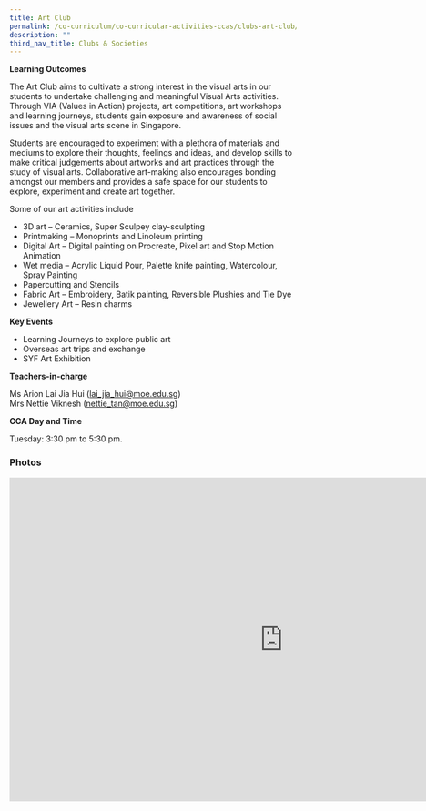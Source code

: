 ```yaml
---
title: Art Club
permalink: /co-curriculum/co-curricular-activities-ccas/clubs-art-club/
description: ""
third_nav_title: Clubs & Societies
---
```

**Learning Outcomes**

The Art Club aims to cultivate a strong interest in the visual arts in our students to undertake challenging and meaningful Visual Arts activities. Through VIA (Values in Action) projects, art competitions, art workshops and learning journeys, students gain exposure and awareness of social issues and the visual arts scene in Singapore.&nbsp;

Students are encouraged to experiment with a plethora of materials and mediums to explore their thoughts, feelings and ideas, and develop skills to make critical judgements about artworks and art practices through the study of visual arts. Collaborative art-making also encourages bonding amongst our members and provides a safe space for our students to explore, experiment and create art together.&nbsp;

Some of our art activities include

*   3D art – Ceramics, Super Sculpey clay-sculpting
*   Printmaking – Monoprints and Linoleum printing
*   Digital Art – Digital painting on Procreate, Pixel art and Stop Motion Animation
*   Wet media – Acrylic Liquid Pour, Palette knife painting, Watercolour, Spray Painting
*   Papercutting and Stencils
*   Fabric Art – Embroidery, Batik painting, Reversible Plushies and Tie Dye
*   Jewellery Art – Resin charms

**Key Events**

*   Learning Journeys to explore public art
*   Overseas art trips and exchange
*   SYF Art Exhibition  
    

**Teachers-in-charge**

Ms Arion Lai Jia Hui ([lai\_jia\_hui@moe.edu.sg](mailto:lai_jia_hui@moe.edu.sg))  
Mrs Nettie Viknesh ([nettie\_tan@moe.edu.sg](mailto:nettie_tan@moe.edu.sg))

**CCA Day and Time**

Tuesday:&nbsp;3:30 pm to 5:30 pm.

### Photos

<iframe src="https://docs.google.com/presentation/d/e/2PACX-1vQ3Xsatst_9rKv484XtYpc4I5VwSP4QEdiGEl22XP4aTRJlNI-ivbASNaw3uIX8hJcpq6IvsbQZQ7cf/embed?start=false&amp;loop=false&amp;delayms=3000" frameborder="0" width="960" height="569" allowfullscreen="true"></iframe>
